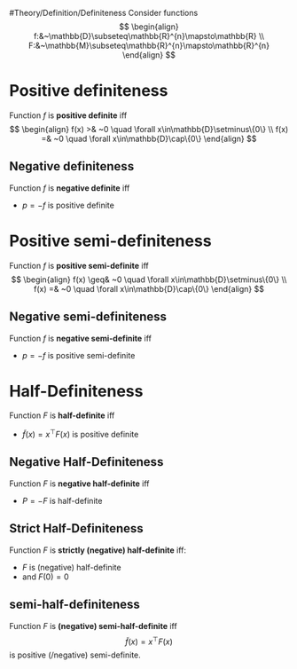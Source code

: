 #Theory/Definition/Definiteness 
Consider functions 
$$
\begin{align}
f:&~\mathbb{D}\subseteq\mathbb{R}^{n}\mapsto\mathbb{R} \\
F:&~\mathbb{M}\subseteq\mathbb{R}^{n}\mapsto\mathbb{R}^{n}
\end{align}
$$
# Positive definiteness
Function $f$ is **positive definite** iff
$$ 
\begin{align}
f(x) >& ~0 \quad \forall x\in\mathbb{D}\setminus\{0\} \\
f(x) =& ~0 \quad \forall x\in\mathbb{D}\cap\{0\} 
\end{align}
$$
## Negative definiteness
Function $f$ is **negative definite** iff
- $p=-f$ is positive definite


# Positive semi-definiteness
Function $f$ is **positive semi-definite** iff
$$ 
\begin{align}
f(x) \geq& ~0 \quad \forall x\in\mathbb{D}\setminus\{0\} \\
f(x) =& ~0 \quad \forall x\in\mathbb{D}\cap\{0\} 
\end{align}
$$
## Negative semi-definiteness
Function $f$ is **negative semi-definite** iff
- $p=-f$ is positive semi-definite

# Half-Definiteness 
Function $F$ is **half-definite** iff
- $\tilde{f}(x) = x^\top F(x)$
is positive definite

## Negative Half-Definiteness
Function $F$ is **negative half-definite** iff 
- $P=-F$ is half-definite

## Strict Half-Definiteness
Function $F$ is **strictly (negative) half-definite** iff:
- $F$ is (negative) half-definite
- and $F(0) = 0$

## semi-half-definiteness
Function $F$ is **(negative) semi-half-definite** iff
$$ \tilde{f}(x) = x^\top F(x)$$
is positive (/negative) semi-definite.

